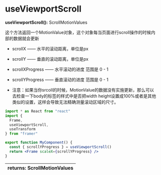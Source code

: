 # useViewportScroll

**useViewportScroll\(\):** ScrollMotionValues

这个方法返回一个MotionValue对象，这个对象每当页面进行scroll操作的时候内部的数据就会更新

 - scrollX —— 水平的滚动距离，单位是px

 - scrollY —— 垂直的滚动距离，单位是px

 - scrollXProgress —— 水平滚动的进度 范围是 0 - 1

 - scrollYProgress —— 垂直滚动的进度 范围是 0 - 1

 - 注意：如果当你srcoll的时候，MotionValue的数据没有实施更新，那么可以去检查一下body的标签的样式中是否把width height设置成100%或者是其他类似的设置，这样会导致无法精确测量滚动区域的尺寸。

```jsx
import * as React from "react"
import {
  Frame,
  useViewportScroll,
  useTransform
} from "framer"

export function MyComponent() {
  const { scrollYProgress } = useViewportScroll()
  return <Frame scaleX={scrollYProgress} />
}
```

| returns: ScrollMotionValues |
| :--- |


